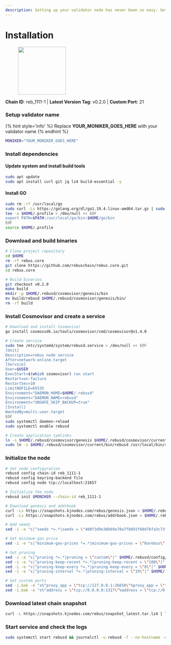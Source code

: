 ```yaml
---
description: Setting up your validator node has never been so easy. Get your validator running in minutes by following step by step instructions.
---
```


# Installation

<figure><img src="https://raw.githubusercontent.com/kj89/testnet_manuals/main/pingpub/logos/rebus.png" width="150" alt=""><figcaption></figcaption></figure>

**Chain ID**: reb_1111-1 | **Latest Version Tag**: v0.2.0 | **Custom Port**: 21

### Setup validator name

{% hint style='info' %}
Replace **YOUR_MONIKER_GOES_HERE** with your validator name
{% endhint %}

```bash
MONIKER="YOUR_MONIKER_GOES_HERE"
```

### Install dependencies

#### Update system and install build tools

```bash
sudo apt update
sudo apt install curl git jq lz4 build-essential -y
```

#### Install GO

```bash
sudo rm -rf /usr/local/go
sudo curl -Ls https://golang.org/dl/go1.19.4.linux-amd64.tar.gz | sudo tar -C /usr/local -xz
tee -a $HOME/.profile > /dev/null << EOF
export PATH=$PATH:/usr/local/go/bin:$HOME/go/bin
EOF
source $HOME/.profile
```

### Download and build binaries

```bash
# Clone project repository
cd $HOME
rm -rf rebus.core
git clone https://github.com/rebuschain/rebus.core.git
cd rebus.core

# Build binaries
git checkout v0.2.0
make build
mkdir -p $HOME/.rebusd/cosmovisor/genesis/bin
mv build/rebusd $HOME/.rebusd/cosmovisor/genesis/bin/
rm -rf build
```

### Install Cosmovisor and create a service

```bash
# Download and install Cosmovisor
go install cosmossdk.io/tools/cosmovisor/cmd/cosmovisor@v1.4.0

# Create service
sudo tee /etc/systemd/system/rebusd.service > /dev/null << EOF
[Unit]
Description=rebus node service
After=network-online.target
[Service]
User=$USER
ExecStart=$(which cosmovisor) run start
Restart=on-failure
RestartSec=10
LimitNOFILE=65535
Environment="DAEMON_HOME=$HOME/.rebusd"
Environment="DAEMON_NAME=rebusd"
Environment="UNSAFE_SKIP_BACKUP=true"
[Install]
WantedBy=multi-user.target
EOF
sudo systemctl daemon-reload
sudo systemctl enable rebusd

# Create application symlinks
ln -s $HOME/.rebusd/cosmovisor/genesis $HOME/.rebusd/cosmovisor/current
sudo ln -s $HOME/.rebusd/cosmovisor/current/bin/rebusd /usr/local/bin/rebusd
```

### Initialize the node

```bash
# Set node configuration
rebusd config chain-id reb_1111-1
rebusd config keyring-backend file
rebusd config node tcp://localhost:21657

# Initialize the node
rebusd init $MONIKER --chain-id reb_1111-1

# Download genesis and addrbook
curl -Ls https://snapshots.kjnodes.com/rebus/genesis.json > $HOME/.rebusd/config/genesis.json
curl -Ls https://snapshots.kjnodes.com/rebus/addrbook.json > $HOME/.rebusd/config/addrbook.json

# Add seeds
sed -i -e "s|^seeds *=.*|seeds = \"400f3d9e30b69e78a7fb891f60d76fa3c73f0ecc@rebus.rpc.kjnodes.com:21659\"|" $HOME/.rebusd/config/config.toml

# Set minimum gas price
sed -i -e "s|^minimum-gas-prices *=.*|minimum-gas-prices = \"0arebus\"|" $HOME/.rebusd/config/app.toml

# Set pruning
sed -i -e "s|^pruning *=.*|pruning = \"custom\"|" $HOME/.rebusd/config/app.toml
sed -i -e "s|^pruning-keep-recent *=.*|pruning-keep-recent = \"100\"|" $HOME/.rebusd/config/app.toml
sed -i -e "s|^pruning-keep-every *=.*|pruning-keep-every = \"0\"|" $HOME/.rebusd/config/app.toml
sed -i -e "s|^pruning-interval *=.*|pruning-interval = \"19\"|" $HOME/.rebusd/config/app.toml

# Set custom ports
sed -i.bak -e "s%^proxy_app = \"tcp://127.0.0.1:26658\"%proxy_app = \"tcp://127.0.0.1:21658\"%; s%^laddr = \"tcp://127.0.0.1:26657\"%laddr = \"tcp://127.0.0.1:21657\"%; s%^pprof_laddr = \"localhost:6060\"%pprof_laddr = \"localhost:21060\"%; s%^laddr = \"tcp://0.0.0.0:26656\"%laddr = \"tcp://0.0.0.0:21656\"%; s%^prometheus_listen_addr = \":26660\"%prometheus_listen_addr = \":21660\"%" $HOME/.rebusd/config/config.toml
sed -i.bak -e "s%^address = \"tcp://0.0.0.0:1317\"%address = \"tcp://0.0.0.0:21317\"%; s%^address = \":8080\"%address = \":21080\"%; s%^address = \"0.0.0.0:9090\"%address = \"0.0.0.0:21090\"%; s%^address = \"0.0.0.0:9091\"%address = \"0.0.0.0:21091\"%; s%^address = \"0.0.0.0:8545\"%address = \"0.0.0.0:21545\"%; s%^ws-address = \"0.0.0.0:8546\"%ws-address = \"0.0.0.0:21546\"%" $HOME/.rebusd/config/app.toml
```

### Download latest chain snapshot

```bash
curl -L https://snapshots.kjnodes.com/rebus/snapshot_latest.tar.lz4 | lz4 -dc - | tar -xf - -C $HOME/.rebusd
```

### Start service and check the logs

```bash
sudo systemctl start rebusd && journalctl -u rebusd -f --no-hostname -o cat
```
